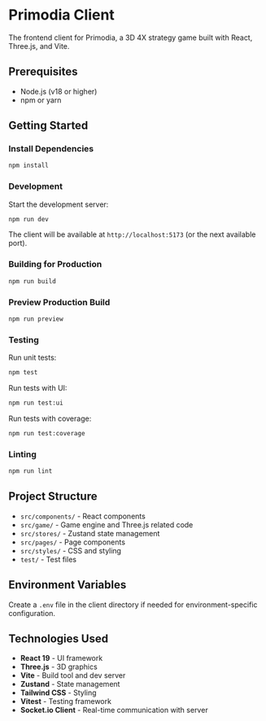 # Primodia Client

The frontend client for Primodia, a 3D 4X strategy game built with React, Three.js, and Vite.

## Prerequisites

- Node.js (v18 or higher)
- npm or yarn

## Getting Started

### Install Dependencies

```bash
npm install
```

### Development

Start the development server:

```bash
npm run dev
```

The client will be available at `http://localhost:5173` (or the next available port).

### Building for Production

```bash
npm run build
```

### Preview Production Build

```bash
npm run preview
```

### Testing

Run unit tests:
```bash
npm test
```

Run tests with UI:
```bash
npm run test:ui
```

Run tests with coverage:
```bash
npm run test:coverage
```



### Linting

```bash
npm run lint
```

## Project Structure

- `src/components/` - React components
- `src/game/` - Game engine and Three.js related code
- `src/stores/` - Zustand state management
- `src/pages/` - Page components
- `src/styles/` - CSS and styling
- `test/` - Test files

## Environment Variables

Create a `.env` file in the client directory if needed for environment-specific configuration.

## Technologies Used

- **React 19** - UI framework
- **Three.js** - 3D graphics
- **Vite** - Build tool and dev server
- **Zustand** - State management
- **Tailwind CSS** - Styling
- **Vitest** - Testing framework
- **Socket.io Client** - Real-time communication with server 